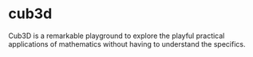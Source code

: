 # cub3d
Cub3D is a remarkable playground to explore the playful practical applications of mathematics without having to understand the specifics.
